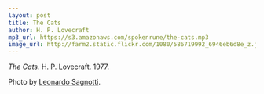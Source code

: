 ```yaml
---
layout: post
title: The Cats
author: H. P. Lovecraft
mp3_url: https://s3.amazonaws.com/spokenrune/the-cats.mp3
image_url: http://farm2.static.flickr.com/1080/586719992_6946eb6d8e_z.jpg
---
```


_The Cats_.  H. P. Lovecraft.  1977.

Photo by [Leonardo Sagnotti](http://www.flickr.com/photos/leosagnotti/586719992/).

